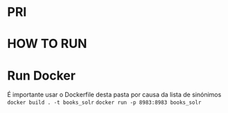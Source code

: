 # PRI

# HOW TO RUN

# Run Docker
É importante usar o Dockerfile desta pasta por causa da lista de sinónimos 
`docker build . -t books_solr`
`docker run -p 8983:8983 books_solr`
